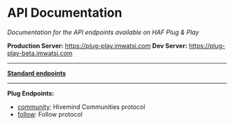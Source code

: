 # API Documentation

*Documentation for the API endpoints available on HAF Plug & Play*

**Production Server:** https://plug-play.imwatsi.com
**Dev Server:** https://plug-play-beta.imwatsi.com

---

**[Standard endpoints](standard_endpoints.md)**

---

**Plug Endpoints:**

- [community](plugs/community.md): Hivemind Communities protocol
- [follow](plugs/follow.md): Follow protocol